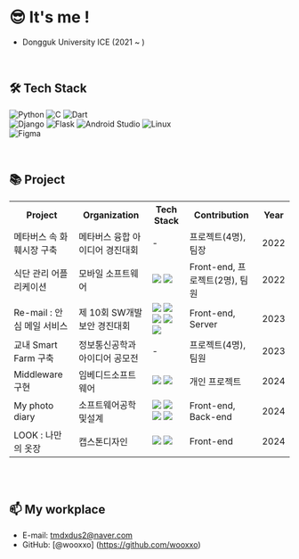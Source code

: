 # 😎 It's me !

- Dongguk University ICE (2021 ~ )

<br>

## 🛠 Tech Stack

![Python](https://img.shields.io/badge/Python-3776AB?style=flat-square&logo=Python&logoColor=white)
![C](https://img.shields.io/badge/C-A8B9CC?style=flat-square&logo=c&logoColor=white)
![Dart](https://img.shields.io/badge/Dart-0175C2?style=flat-square&logo=Dart&logoColor=white)
<br>
![Django](https://img.shields.io/badge/Django-092E20?style=flat-square&logo=Django&logoColor=white)
![Flask](https://img.shields.io/badge/Flask-000000?style=flat-square&logo=Flask&logoColor=white)
![Android Studio](https://img.shields.io/badge/Android_Studio-3DDC84?style=flat-square&logo=android-studio&logoColor=white)
![Linux](https://img.shields.io/badge/Linux-FCC624?style=flat-square&logo=Linux&logoColor=white)
<br>
![Figma](https://img.shields.io/badge/Figma-F24E1E?style=flat-square&logo=Figma&logoColor=white)


<br>

## 📚 Project

<table>
    <tr>
        <th>Project</th>
        <th>Organization</th>
        <th>Tech Stack</th>
        <th>Contribution</th>
        <th>Year</th>
    </tr>
    <tr>
        <td>메타버스 속 화훼시장 구축</td>
        <td>메타버스 융합 아이디어 경진대회</td>
        <td>-</td>
        <td>프로젝트(4명), 팀장</td>
        <td>2022</td>
    </tr>
    <tr>
        <td>식단 관리 어플리케이션</td>
        <td>모바일 소프트웨어</td>
        <td>
            <img src="https://img.shields.io/badge/JavaScript-F7DF1E?style=flat-square&logo=Java&logoColor=white">
            <img src="https://img.shields.io/badge/Android_Studio-3DDC84?style=flat-square&logo=android-studio&logoColor=white">
        </td>
        <td>Front-end, 프로젝트(2명), 팀원</td>
        <td>2022</td>
    </tr>
    <tr>
        <td>Re-mail : 안심 메일 서비스</td>
        <td>제 10회 SW개발보안 경진대회</td>
        <td>
            <img src="https://img.shields.io/badge/Python-3766AB?style=flat-square&logo=Python&logoColor=white">
            <img src="https://img.shields.io/badge/Django-092E20?style=flat-square&logo=Django&logoColor=white">
            <img src="https://img.shields.io/badge/HTML5-E34F26?style=flat-square&logo=HTML5&logoColor=white">
            <img src="https://img.shields.io/badge/CSS3-1572B6?style=flat-square&logo=CSS3&logoColor=white">
            <img src="https://img.shields.io/badge/AWS-232F3E?style=flat-square&logo=Amazon-AWS&logoColor=white">
        </td>
        <td>Front-end, Server</td>
        <td>2023</td>
    </tr>
    <tr>
        <td>교내 Smart Farm 구축</td>
        <td>정보통신공학과 아이디어 공모전</td>
        <td>-</td>
        <td>프로젝트(4명), 팀원</td>
        <td>2023</td>
    </tr>
    <tr>
        <td>Middleware 구현</td>
        <td>임베디드소프트웨어</td>
        <td>
            <img src="https://img.shields.io/badge/C-A8B9CC?style=flat-square&logo=c&logoColor=white">
            <img src="https://img.shields.io/badge/Ubuntu-orange?style=flat-square&logo=Ubuntu&logoColor=white">
        </td>
        <td>개인 프로젝트</td>
        <td>2024</td>
    </tr>
    <tr>
        <td>My photo diary</td>
        <td>소프트웨어공학및설계</td>
        <td>
            <img src="https://img.shields.io/badge/HTML5-E34F26?style=flat-square&logo=HTML5&logoColor=white">
            <img src="https://img.shields.io/badge/CSS3-1572B6?style=flat-square&logo=CSS3&logoColor=white">
            <img src="https://img.shields.io/badge/Flask-000000?style=flat-square&logo=Flask&logoColor=white">
            <img src="https://img.shields.io/badge/React-61DAFB?style=flat-square&logo=React&logoColor=white">
        </td>
        <td>Front-end, Back-end</td>
        <td>2024</td>
    </tr>
    <tr>
        <td>LOOK : 나만의 옷장</td>
        <td>캡스톤디자인</td>
        <td>
            <img src="https://img.shields.io/badge/Dart-0175C2?style=flat-square&logo=Dart&logoColor=white">
            <img src="https://img.shields.io/badge/Android_Studio-3DDC84?style=flat-square&logo=android-studio&logoColor=white">
        </td>
        <td>Front-end</td>
        <td>2024</td>
    </tr>
</table>



<br><br>
## 📫 My workplace
- E-mail: tmdxdus2@naver.com
- GitHub: [@wooxxo] (https://github.com/wooxxo)
